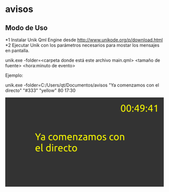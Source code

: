 # avisos

## Modo de Uso

*1 Instalar Unik Qml Engine desde http://www.unikode.org/p/download.html
*2 Ejecutar Unik con los parámetros necesarios para mostar los mensajes en pantalla.


unik.exe -folder=<carpeta donde está este archivo main.qml> <mensaje> <color de fondo> <color de letra de mensaje> <tamaño de fuente> <hora:minuto de evento>

Ejemplo:

unik.exe -folder=C:/Users/qt/Documentos/avisos "Ya comenzamos con el directo" "#333" "yellow" 80 17:30

![Ejemplo](https://github.com/nextsigner/avisos/raw/master/screenshot.png)
